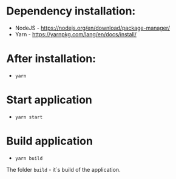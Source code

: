 # Dependency installation:
* NodeJS - https://nodejs.org/en/download/package-manager/
* Yarn - https://yarnpkg.com/lang/en/docs/install/

# After installation:
* ```yarn```

# Start application
* ```yarn start```

# Build application
* ```yarn build```

The folder ```build``` - it`s build of the application.